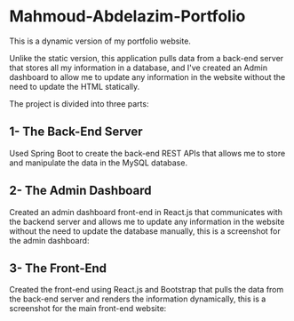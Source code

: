 # Mahmoud-Abdelazim-Portfolio
This is a dynamic version of my portfolio website.

Unlike the static version, this application pulls data from a back-end server that stores all my information in a database, and I've created an Admin dashboard to allow me to update any information in the website without the need to update the HTML statically.

The project is divided into three parts:

## 1- The Back-End Server
Used Spring Boot to create the back-end REST APIs that allows me to store and manipulate the data in the MySQL database.

## 2- The Admin Dashboard
Created an admin dashboard front-end in React.js that communicates with the backend server and allows me to update any information in the website without the need to update the database manually, this is a screenshot for the admin dashboard:

## 3- The Front-End
Created the front-end using React.js and Bootstrap that pulls the data from the back-end server and renders the information dynamically, this is a screenshot for the main front-end website:

